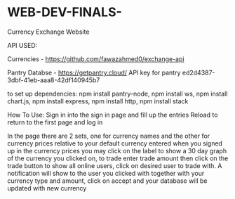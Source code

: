 # WEB-DEV-FINALS-

Currency Exchange Website

API USED:

Currencies - https://github.com/fawazahmed0/exchange-api

Pantry Databse - https://getpantry.cloud/
API key for pantry ed2d4387-3dbf-41eb-aaa8-42df140945b7

to set up dependencies:
npm install pantry-node,
npm install ws,
npm install chart.js,
npm install express,
npm install http,
npm install stack

How To Use:
Sign in into the sign in page and fill up the entries
Reload to return to the first page and log in

In the page there are 2 sets, one for currency names and the other for 
currency prices relative to your default currency entered when you signed up
in the currency prices you may click on the label to show a 30 day graph of the currency you clicked on, to trade enter trade amount then click on the trade button to show all online users, click on desired user to trade with. A notification will show to the user you clicked with together with your currency type and amount, click on accept and your database will be updated with new currency

